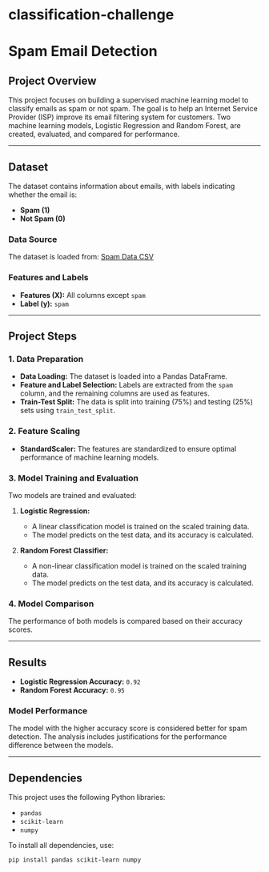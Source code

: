 # classification-challenge

# Spam Email Detection

## Project Overview
This project focuses on building a supervised machine learning model to classify emails as spam or not spam. The goal is to help an Internet Service Provider (ISP) improve its email filtering system for customers. Two machine learning models, Logistic Regression and Random Forest, are created, evaluated, and compared for performance.

---

## Dataset
The dataset contains information about emails, with labels indicating whether the email is:
- **Spam (1)**
- **Not Spam (0)**

### Data Source
The dataset is loaded from: [Spam Data CSV](https://static.bc-edx.com/ai/ail-v-1-0/m13/challenge/spam-data.csv)

### Features and Labels
- **Features (X):** All columns except `spam`
- **Label (y):** `spam`

---

## Project Steps

### 1. Data Preparation
- **Data Loading:** The dataset is loaded into a Pandas DataFrame.
- **Feature and Label Selection:** Labels are extracted from the `spam` column, and the remaining columns are used as features.
- **Train-Test Split:** The data is split into training (75%) and testing (25%) sets using `train_test_split`.

### 2. Feature Scaling
- **StandardScaler:** The features are standardized to ensure optimal performance of machine learning models.

### 3. Model Training and Evaluation
Two models are trained and evaluated:
1. **Logistic Regression:**
   - A linear classification model is trained on the scaled training data.
   - The model predicts on the test data, and its accuracy is calculated.

2. **Random Forest Classifier:**
   - A non-linear classification model is trained on the scaled training data.
   - The model predicts on the test data, and its accuracy is calculated.

### 4. Model Comparison
The performance of both models is compared based on their accuracy scores.

---

## Results
- **Logistic Regression Accuracy:** `0.92`
- **Random Forest Accuracy:** `0.95`

### Model Performance
The model with the higher accuracy score is considered better for spam detection. The analysis includes justifications for the performance difference between the models.

---

## Dependencies
This project uses the following Python libraries:
- `pandas`
- `scikit-learn`
- `numpy`

To install all dependencies, use:
```bash
pip install pandas scikit-learn numpy